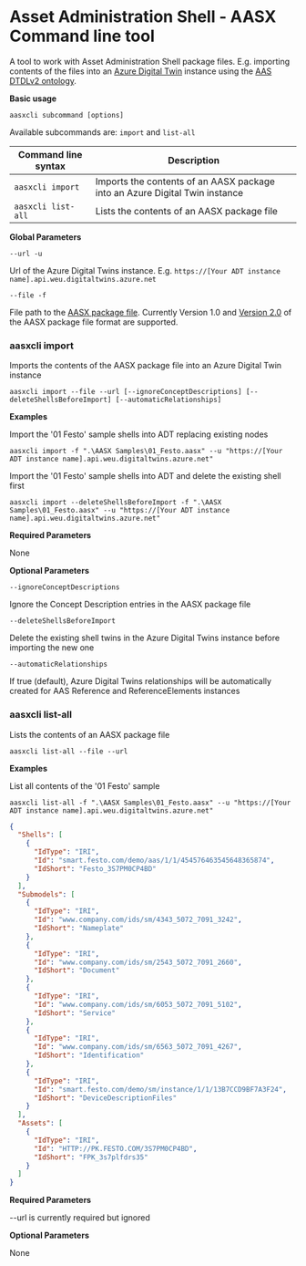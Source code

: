 # Asset Administration Shell - AASX Command line tool

A tool to work with Asset Administration Shell package files. E.g. importing contents of the files into an [Azure 
Digital Twin](https://docs.microsoft.com/en-us/azure/digital-twins/overview) instance using the 
[AAS DTDLv2 ontology](https://github.com/JMayrbaeurl/opendigitaltwins-assetadminstrationshell).

**Basic usage**
```
aasxcli subcommand [options]
```

Available subcommands are: `import` and `list-all`

| Command line syntax | Description |
| --- | --- |
| `aasxcli import` | Imports the contents of an AASX package into an Azure Digital Twin instance |
| `aasxcli list-all` | Lists the contents of an AASX package file |

**Global Parameters**

`--url -u`

Url of the Azure Digital Twins instance. E.g. `https://[Your ADT instance name].api.weu.digitaltwins.azure.net`

`--file -f`

File path to the [AASX package file](https://github.com/admin-shell-io/aas-specs). 
Currently Version 1.0 and [Version 2.0](https://github.com/admin-shell-io/aasx-package-explorer/tree/master/src/AasxCsharpLibrary/Resources/schemaV201) 
of the AASX package file format are supported.

### aasxcli import

Imports the contents of the AASX package file into an Azure Digital Twin instance

```
aasxcli import --file --url [--ignoreConceptDescriptions] [--deleteShellsBeforeImport] [--automaticRelationships]
```
**Examples**

Import the '01 Festo' sample shells into ADT replacing existing nodes
```
aasxcli import -f ".\AASX Samples\01_Festo.aasx" --u "https://[Your ADT instance name].api.weu.digitaltwins.azure.net"
```

Import the '01 Festo' sample shells into ADT and delete the existing shell first
```
aasxcli import --deleteShellsBeforeImport -f ".\AASX Samples\01_Festo.aasx" --u "https://[Your ADT instance name].api.weu.digitaltwins.azure.net"
```
**Required Parameters**

None

**Optional Parameters**

`--ignoreConceptDescriptions`

Ignore the Concept Description entries in the AASX package file

`--deleteShellsBeforeImport`

Delete the existing shell twins in the Azure Digital Twins instance before importing the new one

`--automaticRelationships`

If true (default), Azure Digital Twins relationships will be automatically created for AAS Reference and ReferenceElements instances

### aasxcli list-all

Lists the contents of an AASX package file

```
aasxcli list-all --file --url
```
**Examples**

List all contents of the '01 Festo' sample
```
aasxcli list-all -f ".\AASX Samples\01_Festo.aasx" --u "https://[Your ADT instance name].api.weu.digitaltwins.azure.net"
```

```json
{
  "Shells": [
    {
      "IdType": "IRI",
      "Id": "smart.festo.com/demo/aas/1/1/454576463545648365874",
      "IdShort": "Festo_3S7PM0CP4BD"
    }
  ],
  "Submodels": [
    {
      "IdType": "IRI",
      "Id": "www.company.com/ids/sm/4343_5072_7091_3242",
      "IdShort": "Nameplate"
    },
    {
      "IdType": "IRI",
      "Id": "www.company.com/ids/sm/2543_5072_7091_2660",
      "IdShort": "Document"
    },
    {
      "IdType": "IRI",
      "Id": "www.company.com/ids/sm/6053_5072_7091_5102",
      "IdShort": "Service"
    },
    {
      "IdType": "IRI",
      "Id": "www.company.com/ids/sm/6563_5072_7091_4267",
      "IdShort": "Identification"
    },
    {
      "IdType": "IRI",
      "Id": "smart.festo.com/demo/sm/instance/1/1/13B7CCD9BF7A3F24",
      "IdShort": "DeviceDescriptionFiles"
    }
  ],
  "Assets": [
    {
      "IdType": "IRI",
      "Id": "HTTP://PK.FESTO.COM/3S7PM0CP4BD",
      "IdShort": "FPK_3s7plfdrs35"
    }
  ]
}
```

**Required Parameters**

--url is currently required but ignored

**Optional Parameters**

None